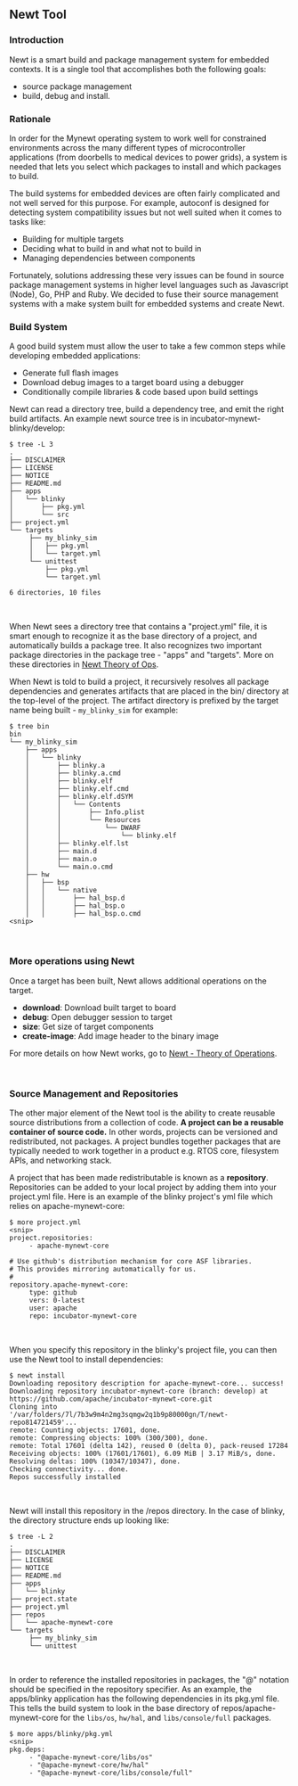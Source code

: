 ## Newt Tool

### Introduction

Newt is a smart build and package management system for embedded contexts.  It is a single tool that accomplishes both the following goals:

* source package management 
* build, debug and install.

### Rationale

In order for the Mynewt operating system to work well for constrained environments across the many different types of microcontroller applications (from doorbells to medical devices to power grids), a system is needed that lets you select which packages to install and which packages to build.

The build systems for embedded devices are often fairly complicated and not well served for this purpose.  For example, autoconf is designed for detecting system compatibility issues but not well suited when it comes to tasks like:

* Building for multiple targets
* Deciding what to build in and what not to build in
* Managing dependencies between components

Fortunately, solutions addressing these very issues can be found in source package management systems in higher level languages such as Javascript 
(Node), Go, PHP and Ruby.  We decided to fuse their source management 
systems with a make system built for embedded systems and create Newt.

### Build System

A good build system must allow the user to take a few common steps while developing embedded applications:

* Generate full flash images
* Download debug images to a target board using a debugger
* Conditionally compile libraries & code based upon build settings

Newt can read a directory tree, build a dependency tree, and emit the right build artifacts.  An example newt source tree is in incubator-mynewt-blinky/develop:

```hl_lines="7 12"
$ tree -L 3 
.
├── DISCLAIMER
├── LICENSE
├── NOTICE
├── README.md
├── apps
│   └── blinky
│       ├── pkg.yml
│       └── src
├── project.yml
└── targets
     ├── my_blinky_sim
     │   ├── pkg.yml
     │   └── target.yml
     └── unittest
         ├── pkg.yml
         └── target.yml

6 directories, 10 files
```

<br>

When Newt sees a directory tree that contains a "project.yml" file, it is smart enough to recognize it as the base directory of a project, and 
automatically builds a package tree. It also recognizes two important package directories in the package tree - "apps" and "targets". More on these directories in [Newt Theory of Ops](newt_operation.md).


When Newt is told to build a project, it recursively resolves all package dependencies and generates artifacts that are placed in the bin/ directory at the top-level of the project. The artifact directory is prefixed by the target name being built - `my_blinky_sim` for example:

```
$ tree bin
bin
└── my_blinky_sim
    ├── apps
    │   └── blinky
    │       ├── blinky.a
    │       ├── blinky.a.cmd
    │       ├── blinky.elf
    │       ├── blinky.elf.cmd
    │       ├── blinky.elf.dSYM
    │       │   └── Contents
    │       │       ├── Info.plist
    │       │       └── Resources
    │       │           └── DWARF
    │       │               └── blinky.elf
    │       ├── blinky.elf.lst
    │       ├── main.d
    │       ├── main.o
    │       └── main.o.cmd
    ├── hw
    │   ├── bsp
    │   │   └── native
    │   │       ├── hal_bsp.d
    │   │       ├── hal_bsp.o
    │   │       ├── hal_bsp.o.cmd
<snip>
```

<br>

### More operations using Newt

Once a target has been built, Newt allows additional operations on the target.  

* **download**: Download built target to board
* **debug**: Open debugger session to target
* **size**: Get size of target components
* **create-image**: Add image header to the binary image

For more details on how Newt works, go to [Newt - Theory of Operations](newt_operation.md).

<br>

### Source Management and Repositories

The other major element of the Newt tool is the ability to create reusable source distributions from a collection of code. **A project can be a reusable container of source code.** In other words, projects can be versioned and redistributed, not packages. A project bundles together packages that are typically needed to work together in a product e.g. RTOS core, filesystem APIs, and networking stack.

A project that has been made redistributable is known as a **repository**. 
Repositories can be added to your local project by adding them into your project.yml file.  Here is an example of the blinky project's yml file which relies on apache-mynewt-core:

```
$ more project.yml
<snip>
project.repositories:
     - apache-mynewt-core
     
# Use github's distribution mechanism for core ASF libraries.
# This provides mirroring automatically for us.
#
repository.apache-mynewt-core:
     type: github
     vers: 0-latest
     user: apache
     repo: incubator-mynewt-core
```

<br>

When you specify this repository in the blinky's project file, you can then use the Newt tool to install dependencies:

```
$ newt install
Downloading repository description for apache-mynewt-core... success!
Downloading repository incubator-mynewt-core (branch: develop) at 
https://github.com/apache/incubator-mynewt-core.git
Cloning into 
'/var/folders/7l/7b3w9m4n2mg3sqmgw2q1b9p80000gn/T/newt-repo814721459'...
remote: Counting objects: 17601, done.
remote: Compressing objects: 100% (300/300), done.
remote: Total 17601 (delta 142), reused 0 (delta 0), pack-reused 17284
Receiving objects: 100% (17601/17601), 6.09 MiB | 3.17 MiB/s, done.
Resolving deltas: 100% (10347/10347), done.
Checking connectivity... done.
Repos successfully installed
```

<br>

Newt will install this repository in the <project>/repos directory.  In the case of blinky, the directory structure ends up looking like:

```
$ tree -L 2
.
├── DISCLAIMER
├── LICENSE
├── NOTICE
├── README.md
├── apps
│   └── blinky
├── project.state
├── project.yml
├── repos
│   └── apache-mynewt-core
└── targets
     ├── my_blinky_sim
     └── unittest
```

<br>

In order to reference the installed repositories in packages, the "@" notation should be specified in the repository specifier.  As an example, the apps/blinky application has the following dependencies in its pkg.yml file. This tells the build system to look in the base directory of repos/apache-mynewt-core for the `libs/os`, `hw/hal`, and `libs/console/full` packages.

```
$ more apps/blinky/pkg.yml
<snip>
pkg.deps:
     - "@apache-mynewt-core/libs/os"
     - "@apache-mynewt-core/hw/hal"
     - "@apache-mynewt-core/libs/console/full"
```

<br>










